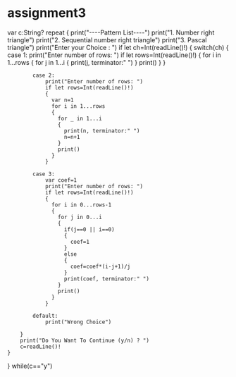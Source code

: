 # assignment3
var c:String?
repeat
{
    print("----Pattern List----")
    print("1. Number right triangle")
    print("2. Sequential number right triangle")
    print("3. Pascal triangle")
    print("Enter your Choice : ")
    if let ch=Int(readLine()!)
    {
        switch(ch)
        {
          case 1:
                print("Enter number of rows: ")
                if let rows=Int(readLine()!)
                {
                  for i in 1...rows
                  {
                    for j in 1...i
                    {
                      print(j, terminator:" ")
                    }
                    print()
                  }
                }

            case 2: 
                print("Enter number of rows: ")
                if let rows=Int(readLine()!)
                {
                  var n=1
                  for i in 1...rows
                  {
                    for _ in 1...i
                    {
                      print(n, terminator:" ")
                      n=n+1
                    }
                    print()
                  }
                }

            case 3:
                var coef=1
                print("Enter number of rows: ")
                if let rows=Int(readLine()!)
                {
                  for i in 0...rows-1
                  {
                    for j in 0...i
                    {
                      if(j==0 || i==0)
                      {
                        coef=1
                      }
                      else
                      {
                        coef=coef*(i-j+1)/j
                      }
                      print(coef, terminator:" ")
                    }
                    print()
                  }
                }
                
            default:
                print("Wrong Choice")
      
        }
        print("Do You Want To Continue (y/n) ? ")
        c=readLine()!
    }
}
while(c=="y")
